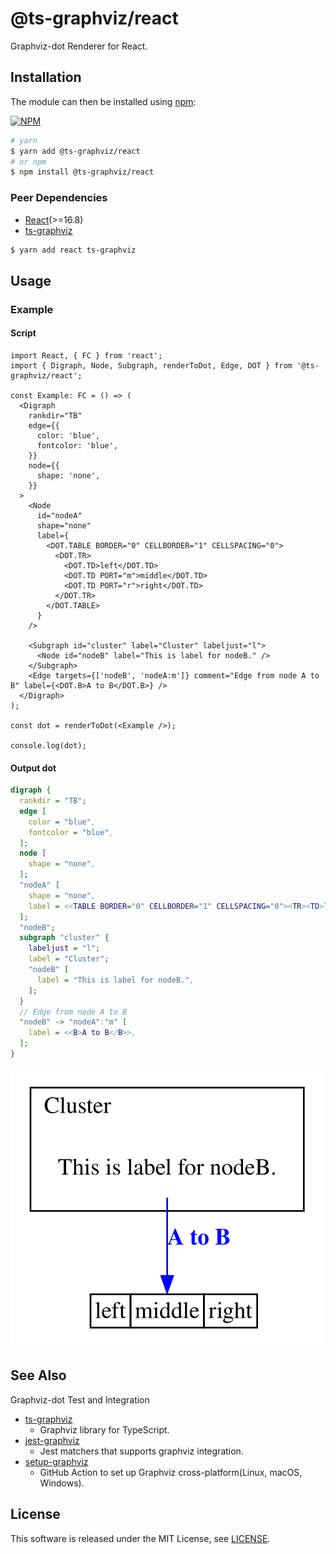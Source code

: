 # @ts-graphviz/react

Graphviz-dot Renderer for React.

## Installation

The module can then be installed using [npm](https://www.npmjs.com/):

[![NPM](https://nodei.co/npm/@ts-graphviz/react.png)](https://nodei.co/npm/@ts-graphviz/react/)

```bash
# yarn
$ yarn add @ts-graphviz/react
# or npm
$ npm install @ts-graphviz/react
```

### Peer Dependencies

- [React](https://github.com/facebook/react/)(>=16.8)
- [ts-graphviz](https://github.com/ts-graphviz/ts-graphviz)

```bash
$ yarn add react ts-graphviz
```

## Usage

### Example

#### Script

```tsx
import React, { FC } from 'react';
import { Digraph, Node, Subgraph, renderToDot, Edge, DOT } from '@ts-graphviz/react';

const Example: FC = () => (
  <Digraph
    rankdir="TB"
    edge={{
      color: 'blue',
      fontcolor: 'blue',
    }}
    node={{
      shape: 'none',
    }}
  >
    <Node
      id="nodeA"
      shape="none"
      label={
        <DOT.TABLE BORDER="0" CELLBORDER="1" CELLSPACING="0">
          <DOT.TR>
            <DOT.TD>left</DOT.TD>
            <DOT.TD PORT="m">middle</DOT.TD>
            <DOT.TD PORT="r">right</DOT.TD>
          </DOT.TR>
        </DOT.TABLE>
      }
    />

    <Subgraph id="cluster" label="Cluster" labeljust="l">
      <Node id="nodeB" label="This is label for nodeB." />
    </Subgraph>
    <Edge targets={['nodeB', 'nodeA:m']} comment="Edge from node A to B" label={<DOT.B>A to B</DOT.B>} />
  </Digraph>
);

const dot = renderToDot(<Example />);

console.log(dot);
```

#### Output dot

```dot
digraph {
  rankdir = "TB";
  edge [
    color = "blue",
    fontcolor = "blue",
  ];
  node [
    shape = "none",
  ];
  "nodeA" [
    shape = "none",
    label = <<TABLE BORDER="0" CELLBORDER="1" CELLSPACING="0"><TR><TD>left</TD><TD PORT="m">middle</TD><TD PORT="r">right</TD></TR></TABLE>>,
  ];
  "nodeB";
  subgraph "cluster" {
    labeljust = "l";
    label = "Cluster";
    "nodeB" [
      label = "This is label for nodeB.",
    ];
  }
  // Edge from node A to B
  "nodeB" -> "nodeA":"m" [
    label = <<B>A to B</B>>,
  ];
}
```

![dot](./example/example.svg)

## See Also

Graphviz-dot Test and Integration

- [ts-graphviz](https://github.com/ts-graphviz/ts-graphviz)
  - Graphviz library for TypeScript.
- [jest-graphviz](https://github.com/ts-graphviz/jest-graphviz)
  - Jest matchers that supports graphviz integration.
- [setup-graphviz](https://github.com/kamiazya/setup-graphviz)
  - GitHub Action to set up Graphviz cross-platform(Linux, macOS, Windows).

## License

This software is released under the MIT License, see [LICENSE](./LICENSE).
